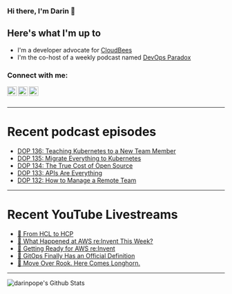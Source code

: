### Hi there, I'm Darin 👋

## Here's what I'm up to
- I'm a developer advocate for [CloudBees][cloudbees-website]
- I'm the co-host of a weekly podcast named [DevOps Paradox][dop-website]

### Connect with me:

[<img align="left" alt="darinpope | Twitter" width="22px" src="https://cdn.jsdelivr.net/npm/simple-icons@v3/icons/twitter.svg" />][twitter]
[<img align="left" alt="darinpope | LinkedIn" width="22px" src="https://cdn.jsdelivr.net/npm/simple-icons@v3/icons/linkedin.svg" />][linkedin]
[<img align="left" alt="darinpope | Instagram" width="22px" src="https://cdn.jsdelivr.net/npm/simple-icons@v3/icons/instagram.svg" />][instagram]

<br />
<br />

---

# Recent podcast episodes
<!-- BLOG-POST-LIST:START -->
- [DOP 136: Teaching Kubernetes to a New Team Member](https://www.devopsparadox.com/episodes/teaching-kubernetes-to-a-new-team-member-136/)
- [DOP 135: Migrate Everything to Kubernetes](https://www.devopsparadox.com/episodes/migrate-everything-to-kubernetes-135/)
- [DOP 134: The True Cost of Open Source](https://www.devopsparadox.com/episodes/the-true-cost-of-open-source-134/)
- [DOP 133: APIs Are Everything](https://www.devopsparadox.com/episodes/apis-are-everything-133/)
- [DOP 132: How to Manage a Remote Team](https://www.devopsparadox.com/episodes/how-to-manage-a-remote-team-132/)
<!-- BLOG-POST-LIST:END -->

---

# Recent YouTube Livestreams
<!-- YOUTUBE:START -->
- [🔴 From HCL to HCP](https://www.youtube.com/watch?v=kqH-11A3bMA)
- [🔴 What Happened at AWS re:Invent This Week?](https://www.youtube.com/watch?v=YiCbE5Lssa4)
- [🔴 Getting Ready for AWS re:Invent](https://www.youtube.com/watch?v=8aWjLOHU6cs)
- [🔴 GitOps Finally Has an Official Definition](https://www.youtube.com/watch?v=wCUxtLqwBSA)
- [🔴 Move Over Rook. Here Comes Longhorn.](https://www.youtube.com/watch?v=KjgDpTwIJcE)
<!-- YOUTUBE:END -->

---

<img align="left" alt="darinpope's Github Stats" src="https://github-readme-stats.codestackr.vercel.app/api?username=darinpope&show_icons=true&hide_border=true" />


[website]: https://www.darinpope.com/
[twitter]: https://twitter.com/darinpope
[youtube]: https://youtube.com/darinpope
[instagram]: https://instagram.com/darinpope
[linkedin]: https://linkedin.com/in/darinpope
[cloudbees-website]: https://www.cloudbees.com/
[dop-website]: https://www.devopsparadox.com/

<!--
**darinpope/darinpope** is a ✨ _special_ ✨ repository because its `README.md` (this file) appears on your GitHub profile.

Here are some ideas to get you started:

- 🔭 I’m currently working on ...
- 🌱 I’m currently learning ...
- 👯 I’m looking to collaborate on ...
- 🤔 I’m looking for help with ...
- 💬 Ask me about ...
- 📫 How to reach me: ...
- 😄 Pronouns: ...
- ⚡ Fun fact: ...
-->
